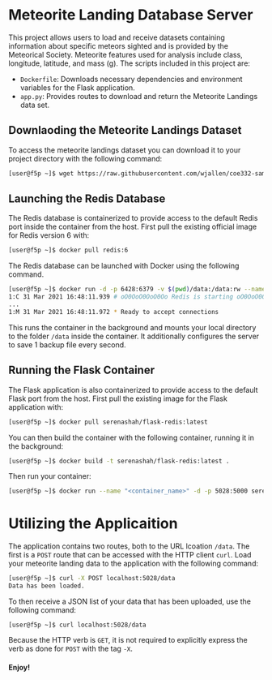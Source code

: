 # Meteorite Landing Database Server
This project allows users to load and receive datasets containing information about specific meteors sighted and is provided by the Meteorical Society. Meteorite features used for analysis include class, longitude, latitude, and mass (g). The scripts included in this project are:
- ```Dockerfile```: Downloads necessary dependencies and environment variables for the Flask application.
- ```app.py```: Provides routes to download and return the Meteorite Landings data set.  
## Downlaoding the Meteorite Landings Dataset
To access the meteorite landings dataset you can download it to your project directory with the following command:
```bash
[user@f5p ~]$ wget https://raw.githubusercontent.com/wjallen/coe332-sample-data/main/ML_Data_Sample.json
```
## Launching the Redis Database
The Redis database is containerized to provide access to the default Redis port inside the container from the host.
First pull the existing official image for Redis version 6 with:
```bash
[user@f5p ~]$ docker pull redis:6
```
The Redis database can be launched with Docker using the following command. 
```bash
[user@f5p ~]$ docker run -d -p 6428:6379 -v $(pwd)/data:/data:rw --name=serena-redis redis:6 --save 1 1
1:C 31 Mar 2021 16:48:11.939 # oO0OoO0OoO0Oo Redis is starting oO0OoO0OoO0Oo
...
1:M 31 Mar 2021 16:48:11.972 * Ready to accept connections
```
This runs the container in the background and mounts your local directory to the folder ```/data``` inside the container. It additionally configures the server to save 1 backup file every second.
## Running the Flask Container
The Flask application is also containerized to provide access to the default Flask port from the host. 
First pull the existing image for the Flask application with:
```bash
[user@f5p ~]$ docker pull serenashah/flask-redis:latest
```
You can then build the container with the following container, running it in the background:
```bash
[user@f5p ~]$ docker build -t serenashah/flask-redis:latest .
```
Then run your container:
```bash
[user@f5p ~]$ docker run --name "<container_name>" -d -p 5028:5000 serenashah/flask-redis:latest
```
# Utilizing the Applicaition
The application contains two routes, both to the URL lcoation ```/data```.
The first is a ```POST``` route that can be accessed with the HTTP client ```curl```. Load your meteorite landing data to the application with the following command:
```bash
[user@f5p ~]$ curl -X POST localhost:5028/data
Data has been loaded.
```
To then receive a JSON list of your data that has been uploaded, use the following command:
```
[user@f5p ~]$ curl localhost:5028/data
```
Because the HTTP verb is ```GET```, it is not required to explicitly express the verb as done for ```POST``` with the tag ```-X```.

#### Enjoy!
